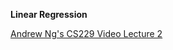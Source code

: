 **Linear Regression**

[Andrew Ng's CS229 Video Lecture 2](https://www.youtube.com/watch?v=4b4MUYve_U8)